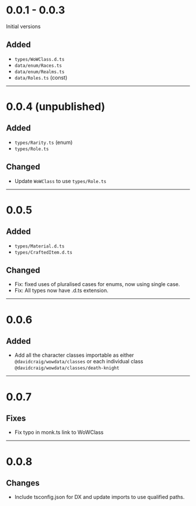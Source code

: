 # 0.0.1 - 0.0.3

Initial versions

## Added
- `types/WoWClass.d.ts`
- `data/enum/Races.ts`
- `data/enum/Realms.ts`
- `data/Roles.ts` (const)

---

# 0.0.4 (unpublished)

## Added

- `types/Rarity.ts` (enum)
- `types/Role.ts`

## Changed

 - Update `WoWClass` to use `types/Role.ts`

---

# 0.0.5

## Added

 - `types/Material.d.ts`
 - `types/CraftedItem.d.ts`

## Changed

 - Fix: fixed uses of pluralised cases for enums, now using single case.
 - Fix: All types now have .d.ts extension.

---

# 0.0.6

## Added

 - Add all the character classes importable as either `@davidcraig/wowdata/classes` or each individual class `@davidcraig/wowdata/classes/death-knight`

---

# 0.0.7

## Fixes

 - Fix typo in monk.ts link to WoWClass

---

# 0.0.8

## Changes

 - Include tsconfig.json for DX and update imports to use qualified paths.